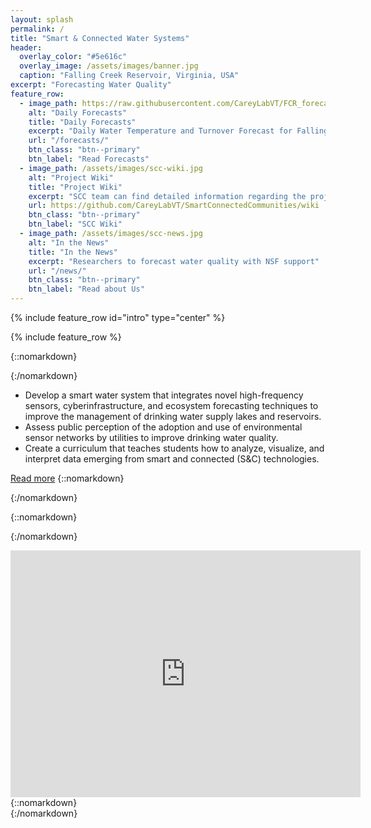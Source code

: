 ```yaml
---
layout: splash
permalink: /
title: "Smart & Connected Water Systems"
header:
  overlay_color: "#5e616c"
  overlay_image: /assets/images/banner.jpg
  caption: "Falling Creek Reservoir, Virginia, USA"
excerpt: "Forecasting Water Quality"
feature_row:
  - image_path: https://raw.githubusercontent.com/CareyLabVT/FCR_forecasts/v2.glm/Current_forecast.png
    alt: "Daily Forecasts"
    title: "Daily Forecasts"
    excerpt: "Daily Water Temperature and Turnover Forecast for Falling Creek Reservoir, Roanoke, Virginia, USA"
    url: "/forecasts/"
    btn_class: "btn--primary"
    btn_label: "Read Forecasts"
  - image_path: /assets/images/scc-wiki.jpg
    alt: "Project Wiki"
    title: "Project Wiki"
    excerpt: "SCC team can find detailed information regarding the project in the wiki."
    url: https://github.com/CareyLabVT/SmartConnectedCommunities/wiki
    btn_class: "btn--primary"
    btn_label: "SCC Wiki"
  - image_path: /assets/images/scc-news.jpg
    alt: "In the News"
    title: "In the News"
    excerpt: "Researchers to forecast water quality with NSF support"
    url: "/news/"
    btn_class: "btn--primary"
    btn_label: "Read about Us"
---
```


{% include feature_row id="intro" type="center" %}

{% include feature_row %}

{::nomarkdown}<div class="one-half">{:/nomarkdown}
* Develop a smart water system that integrates novel high-frequency sensors, cyberinfrastructure, and ecosystem forecasting techniques to improve the management of drinking water supply lakes and reservoirs.
* Assess public perception of the adoption and use of environmental sensor networks by utilities to improve drinking water quality.  
* Create a curriculum that teaches students how to analyze, visualize, and interpret data emerging from smart and connected (S&C) technologies.

<a href="about" class="btn btn--primary" title="Read more">Read more</a>
{::nomarkdown}</div>{:/nomarkdown}

{::nomarkdown}<div class="one-half-last">{:/nomarkdown}
<iframe src="https://cdnapisec.kaltura.com/p/2375811/sp/237581100/embedIframeJs/uiconf_id/41951101/partner_id/2375811?iframeembed=true&playerId=kplayer&entry_id=1_9ok8r6ty&flashvars[streamerType]=auto" width="560" height="395" allowfullscreen webkitallowfullscreen mozAllowFullScreen allow="autoplay *; fullscreen *; encrypted-media *" frameborder="0"></iframe>
{::nomarkdown}</div>{:/nomarkdown}
